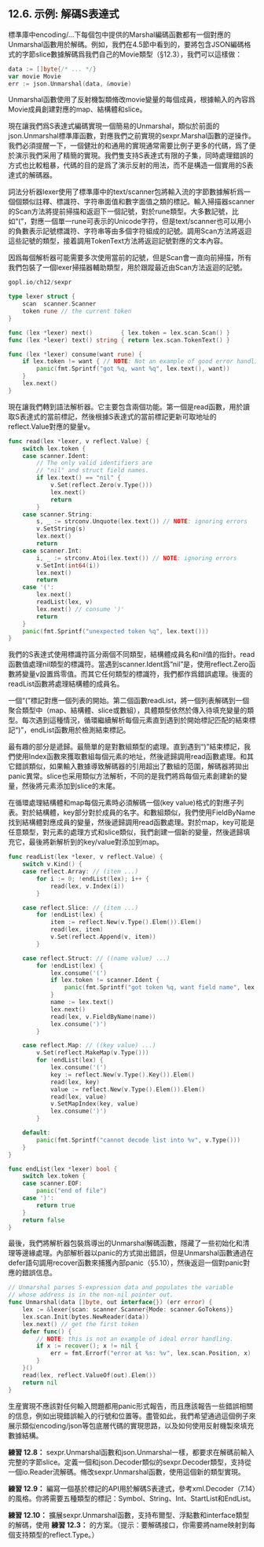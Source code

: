 ## 12.6. 示例: 解碼S表達式

標準庫中encoding/...下每個包中提供的Marshal編碼函數都有一個對應的Unmarshal函數用於解碼。例如，我們在4.5節中看到的，要將包含JSON編碼格式的字節slice數據解碼爲我們自己的Movie類型（§12.3），我們可以這樣做：

```Go
data := []byte{/* ... */}
var movie Movie
err := json.Unmarshal(data, &movie)
```

Unmarshal函數使用了反射機製類脩改movie變量的每個成員，根據輸入的內容爲Movie成員創建對應的map、結構體和slice。

現在讓我們爲S表達式編碼實現一個簡易的Unmarshal，類似於前面的json.Unmarshal標準庫函數，對應我們之前實現的sexpr.Marshal函數的逆操作。我們必須提醒一下，一個健壯的和通用的實現通常需要比例子更多的代碼，爲了便於演示我們采用了精簡的實現。我們隻支持S表達式有限的子集，同時處理錯誤的方式也比較粗暴，代碼的目的是爲了演示反射的用法，而不是構造一個實用的S表達式的解碼器。

詞法分析器lexer使用了標準庫中的text/scanner包將輸入流的字節數據解析爲一個個類似註釋、標識符、字符串面值和數字面值之類的標記。輸入掃描器scanner的Scan方法將提前掃描和返迴下一個記號，對於rune類型。大多數記號，比如“(”，對應一個單一rune可表示的Unicode字符，但是text/scanner也可以用小的負數表示記號標識符、字符串等由多個字符組成的記號。調用Scan方法將返迴這些記號的類型，接着調用TokenText方法將返迴記號對應的文本內容。

因爲每個解析器可能需要多次使用當前的記號，但是Scan會一直向前掃描，所有我們包裝了一個lexer掃描器輔助類型，用於跟蹤最近由Scan方法返迴的記號。

```Go
gopl.io/ch12/sexpr

type lexer struct {
	scan  scanner.Scanner
	token rune // the current token
}

func (lex *lexer) next()        { lex.token = lex.scan.Scan() }
func (lex *lexer) text() string { return lex.scan.TokenText() }

func (lex *lexer) consume(want rune) {
	if lex.token != want { // NOTE: Not an example of good error handling.
		panic(fmt.Sprintf("got %q, want %q", lex.text(), want))
	}
	lex.next()
}
```

現在讓我們轉到語法解析器。它主要包含兩個功能。第一個是read函數，用於讀取S表達式的當前標記，然後根據S表達式的當前標記更新可取地址的reflect.Value對應的變量v。

```Go
func read(lex *lexer, v reflect.Value) {
	switch lex.token {
	case scanner.Ident:
		// The only valid identifiers are
		// "nil" and struct field names.
		if lex.text() == "nil" {
			v.Set(reflect.Zero(v.Type()))
			lex.next()
			return
		}
	case scanner.String:
		s, _ := strconv.Unquote(lex.text()) // NOTE: ignoring errors
		v.SetString(s)
		lex.next()
		return
	case scanner.Int:
		i, _ := strconv.Atoi(lex.text()) // NOTE: ignoring errors
		v.SetInt(int64(i))
		lex.next()
		return
	case '(':
		lex.next()
		readList(lex, v)
		lex.next() // consume ')'
		return
	}
	panic(fmt.Sprintf("unexpected token %q", lex.text()))
}
```

我們的S表達式使用標識符區分兩個不同類型，結構體成員名和nil值的指針。read函數值處理nil類型的標識符。當遇到scanner.Ident爲“nil”是，使用reflect.Zero函數將變量v設置爲零值。而其它任何類型的標識符，我們都作爲錯誤處理。後面的readList函數將處理結構體的成員名。

一個“(”標記對應一個列表的開始。第二個函數readList，將一個列表解碼到一個聚合類型中（map、結構體、slice或數組），具體類型依然於傳入待填充變量的類型。每次遇到這種情況，循環繼續解析每個元素直到遇到於開始標記匹配的結束標記“)”，endList函數用於檢測結束標記。

最有趣的部分是遞歸。最簡單的是對數組類型的處理。直到遇到“)”結束標記，我們使用Index函數來獲取數組每個元素的地址，然後遞歸調用read函數處理。和其它錯誤類似，如果輸入數據導致解碼器的引用超出了數組的范圍，解碼器將拋出panic異常。slice也采用類似方法解析，不同的是我們將爲每個元素創建新的變量，然後將元素添加到slice的末尾。

在循環處理結構體和map每個元素時必須解碼一個(key value)格式的對應子列表。對於結構體，key部分對於成員的名字。和數組類似，我們使用FieldByName找到結構體對應成員的變量，然後遞歸調用read函數處理。對於map，key可能是任意類型，對元素的處理方式和slice類似，我們創建一個新的變量，然後遞歸填充它，最後將新解析到的key/value對添加到map。

```Go
func readList(lex *lexer, v reflect.Value) {
	switch v.Kind() {
	case reflect.Array: // (item ...)
		for i := 0; !endList(lex); i++ {
			read(lex, v.Index(i))
		}

	case reflect.Slice: // (item ...)
		for !endList(lex) {
			item := reflect.New(v.Type().Elem()).Elem()
			read(lex, item)
			v.Set(reflect.Append(v, item))
		}

	case reflect.Struct: // ((name value) ...)
		for !endList(lex) {
			lex.consume('(')
			if lex.token != scanner.Ident {
				panic(fmt.Sprintf("got token %q, want field name", lex.text()))
			}
			name := lex.text()
			lex.next()
			read(lex, v.FieldByName(name))
			lex.consume(')')
		}

	case reflect.Map: // ((key value) ...)
		v.Set(reflect.MakeMap(v.Type()))
		for !endList(lex) {
			lex.consume('(')
			key := reflect.New(v.Type().Key()).Elem()
			read(lex, key)
			value := reflect.New(v.Type().Elem()).Elem()
			read(lex, value)
			v.SetMapIndex(key, value)
			lex.consume(')')
		}

	default:
		panic(fmt.Sprintf("cannot decode list into %v", v.Type()))
	}
}

func endList(lex *lexer) bool {
	switch lex.token {
	case scanner.EOF:
		panic("end of file")
	case ')':
		return true
	}
	return false
}
```

最後，我們將解析器包裝爲導出的Unmarshal解碼函數，隱藏了一些初始化和清理等邊緣處理。內部解析器以panic的方式拋出錯誤，但是Unmarshal函數通過在defer語句調用recover函數來捕獲內部panic（§5.10），然後返迴一個對panic對應的錯誤信息。

```Go
// Unmarshal parses S-expression data and populates the variable
// whose address is in the non-nil pointer out.
func Unmarshal(data []byte, out interface{}) (err error) {
	lex := &lexer{scan: scanner.Scanner{Mode: scanner.GoTokens}}
	lex.scan.Init(bytes.NewReader(data))
	lex.next() // get the first token
	defer func() {
		// NOTE: this is not an example of ideal error handling.
		if x := recover(); x != nil {
			err = fmt.Errorf("error at %s: %v", lex.scan.Position, x)
		}
	}()
	read(lex, reflect.ValueOf(out).Elem())
	return nil
}
```

生産實現不應該對任何輸入問題都用panic形式報告，而且應該報告一些錯誤相關的信息，例如出現錯誤輸入的行號和位置等。盡管如此，我們希望通過這個例子來展示類似encoding/json等包底層代碼的實現思路，以及如何使用反射機製來填充數據結構。

**練習 12.8：** sexpr.Unmarshal函數和json.Unmarshal一樣，都要求在解碼前輸入完整的字節slice。定義一個和json.Decoder類似的sexpr.Decoder類型，支持從一個io.Reader流解碼。脩改sexpr.Unmarshal函數，使用這個新的類型實現。

**練習 12.9：** 編寫一個基於標記的API用於解碼S表達式，參考xml.Decoder（7.14）的風格。你將需要五種類型的標記：Symbol、String、Int、StartList和EndList。

**練習 12.10：** 擴展sexpr.Unmarshal函數，支持布爾型、浮點數和interface類型的解碼，使用 **練習 12.3：** 的方案。（提示：要解碼接口，你需要將name映射到每個支持類型的reflect.Type。）



